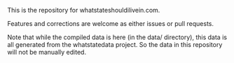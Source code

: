 This is the repository for whatstateshouldilivein.com.

Features and corrections are welcome as either issues or pull requests.

Note that while the compiled data is here (in the data/ directory), this data is all 
generated from the whatstatedata project. So the data in this repository will not 
be manually edited.
